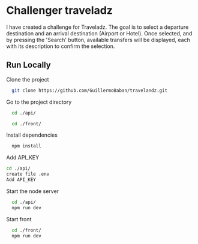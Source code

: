 
# Challenger traveladz
I have created a challenge for Traveladz. The goal is to select a departure destination and an arrival destination (Airport or Hotel). Once selected, and by pressing the 'Search' button, available transfers will be displayed, each with its description to confirm the selection.



## Run Locally

Clone the project

```bash
  git clone https://github.com/GuillermoBaban/travelandz.git
```

Go to the project directory

```bash
  cd ./api/

  cd ./front/
```

Install dependencies

```bash
  npm install
```

Add API_KEY
```bash
cd ./api/
create file .env
Add API_KEY
```

Start the node server

```bash
  cd ./api/
  npm run dev
```

Start front
```bash
  cd ./front/
  npm run dev
```


